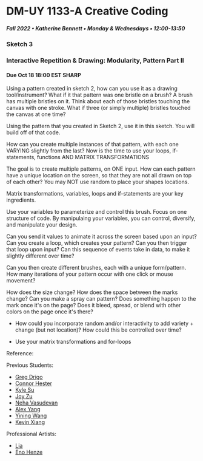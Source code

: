# DM-UY 1133-A Creative Coding
##### Fall 2022 • Katherine Bennett • Monday & Wednesdays • 12:00-13:50

### Sketch 3

### Interactive Repetition & Drawing: Modularity, Pattern Part II

####  Due Oct 18 18:00 EST SHARP </s>


Using a pattern created in sketch 2, how can you use it as a drawing tool/instrument? What if it that pattern was one bristle on a brush? A brush has multiple bristles on it. Think about each of those bristles touching the canvas with one stroke. What if three (or simply multiple) bristles touched the canvas at one time?

Using the pattern that you created in Sketch 2, use it in this sketch. You will build off of that code. 

How can you create multiple instances of that pattern, with each one VARYING slightly from the last? Now is the time to use your loops, if-statements, functions AND MATRIX TRANSFORMATIONS

The goal is to create multiple patterns, on ONE input. How can each pattern have a unique location on the screen, so that they are not all drawn on top of each other? You may NOT use random to place your shapes locations.

Matrix transformations, variables, loops and if-statements are your key ingredients.

Use your variables to parameterize and control this brush. Focus on one structure of code. By manipulaing your variables, you can control, diversify, and manipulate your design.

Can you send it values to animate it across the screen based upon an input? Can you create a loop, which creates your pattern? Can you then trigger that loop upon input? Can this sequence of events take in data, to make it slightly different over time? 

Can you then create different brushes, each with a unique form/pattern. How many iterations of your pattern occur with one click or mouse movement?

How does the size change? How does the space between the marks change? Can you make a spray can pattern? Does something happen to the mark once it's on the page? Does it bleed, spread, or blend with other colors on the page once it's there?

 - How could you incorporate random and/or interactivity to add variety + change (but not location)? How could this be controlled over time?

 - Use your matrix transformations and for-loops


 Reference:

Previous Students:

- [Greg Drigo](https://openprocessing.org/sketch/977389)
- [Connor Hester](https://openprocessing.org/sketch/977329)
- [Kyle Su](https://openprocessing.org/sketch/977045)
- [Joy Zu](https://openprocessing.org/sketch/977200)
- [Neha Vasudevan](https://openprocessing.org/sketch/977388)
- [Alex Yang](https://openprocessing.org/sketch/977121)
- [Yining Wang](https://openprocessing.org/sketch/979081)
- [Kevin Xiang](https://openprocessing.org/sketch/976791)

Professional Artists:
 - [Lia](http://www.liaworks.com/category/theprojects/)
 - [Eno Henze](http://enohenze.de/)